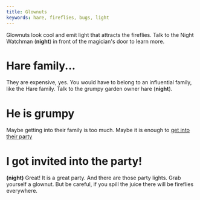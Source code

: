 ```yaml
---
title: Glownuts
keywords: hare, fireflies, bugs, light
---
```


Glownuts look cool and emit light that attracts the fireflies. Talk to the Night Watchman (**night**) in front of the magician's door to learn more.

# Hare family...
They are expensive, yes. You would have to belong to an influential family, like the Hare family. Talk to the grumpy garden owner hare (**night**).

# He is grumpy
Maybe getting into their family is too much. Maybe it is enough to [get into their party](050-party.md)

# I got invited into the party!
**(night)** Great! It is a great party. And there are those party lights. Grab yourself a glownut. But be careful, if you spill the juice there will be fireflies everywhere.
